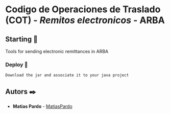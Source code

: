 # Codigo de Operaciones de Traslado (COT) - *Remitos electronicos* - **ARBA**

## Starting 🚀

Tools for sending electronic remittances in ARBA

### Deploy 🔧
```
Download the jar and associate it to your java project
```

## Autors ✒️

* **Matias Pardo** - [MatiasPardo](https://github.com/matiaspardo)

